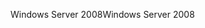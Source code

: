 <span data-ttu-id="dc0a6-101">Windows Server 2008</span><span class="sxs-lookup"><span data-stu-id="dc0a6-101">Windows Server 2008</span></span>